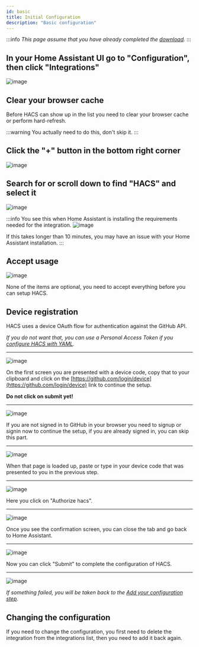```yaml
---
id: basic
title: Initial Configuration
description: "Basic configuration"
---
```


:::info
_This page assume that you have already completed the [download](/docs/setup/prerequisites)._
:::

## In your Home Assistant UI go to "Configuration", then click "Integrations"

![image](/img/conf1.png)

## Clear your browser cache

Before HACS can show up in the list you need to clear your browser cache or perform hard-refresh.

:::warning
You actually need to do this, don't skip it.
:::

## Click the "+" button in the bottom right corner

![image](/img/conf2.png)

## Search for or scroll down to find "HACS" and select it

![image](/img/conf3.png)

:::info
You see this when Home Assistant is installing the requirements needed for the integration.
![image](/img/conf_note.png)

If this takes longer than 10 minutes, you may have an issue with your Home Assistant installation.
:::

## Accept usage

![image](/img/part1.png)

None of the items are optional, you need to accept everything before you can setup HACS.

## Device registration

HACS uses a device OAuth flow for authentication against the GitHub API.

_If you do not want that, you can use a Personal Access Token if you [configure HACS with YAML](/docs/configuration/legacy)._

***

![image](/img/part2.png)

On the first screen you are presented with a device code, copy that to your clipboard and click on the [https://github.com/login/device](https://github.com/login/device) link to continue the setup.

**Do not click on submit yet!**

***

![image](/img/no_account.png)

If you are not signed in to GitHub in your browser you need to signup or signin now to continue the setup, if you are already signed in, you can skip this part.

***

![image](/img/part3.png)

When that page is loaded up, paste or type in your device code that was presented to you in the previous step.

***

![image](/img/part4.png)

Here you click on "Authorize hacs".

***

![image](/img/part5.png)

Once you see the confirmation screen, you can close the tab and go back to Home Assistant.

***

![image](/img/part2.png)

Now you can click "Submit" to complete the configuration of HACS.

***

![image](/img/conf5.png)

_If something failed, you will be taken back to the [Add your configuration step](#add-your-configuration)._

## Changing the configuration

If you need to change the configuration, you first need to delete the integration from the integrations list, then you need to add it back again.
